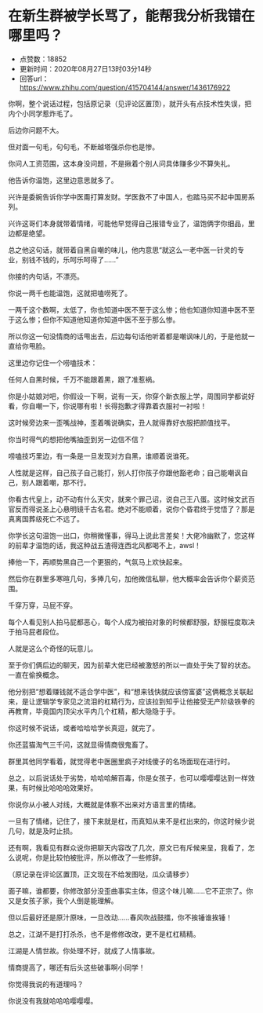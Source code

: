 # 在新生群被学长骂了，能帮我分析我错在哪里吗？
- 点赞数：18852
- 更新时间：2020年08月27日13时03分14秒
- 回答url：https://www.zhihu.com/question/415704144/answer/1436176922
<body>
 <p data-pid="HRzqsUCT">你啊，整个说话过程，包括原记录（见评论区置顶），就开头有点技术性失误，把内个小同学惹炸毛了。</p>
 <p data-pid="f620L979">后边你问题不大。</p>
 <p data-pid="jJH5kL6i">但对面一句毛，句句毛，不断越塔强杀你也是惨。</p>
 <p data-pid="B4XWC1N4">你问人工资范围，这本身没问题，不是揪着个别人问具体赚多少不算失礼。</p>
 <p data-pid="2v_7Ufr1">他告诉你温饱，这里边意思就多了。</p>
 <p data-pid="KAZdDVe7">兴许是委婉告诉你学中医甭打算发财。学医救不了中国人，也踏马买不起中国房系列。</p>
 <p data-pid="nRyV-QX1">兴许这哥们本身就带着情绪，可能他早觉得自己报错专业了，温饱俩字你细品，里边都是绝望。</p>
 <p data-pid="Qoq8_1Px">总之他这句话，就带着自黑自嘲的味儿，他内意思“就这么一老中医一针灵的专业，别钱不钱的，乐呵乐呵得了……”</p>
 <p data-pid="dUTPE-0Y">你接的内句话，不漂亮。</p>
 <p data-pid="a3UAg0vr">你说一两千也能温饱，这就把嗑唠死了。</p>
 <p data-pid="X17aONMx">一两千这个数啊，太低了，你也知道中医不至于这么惨；他也知道你知道中医不至于这么惨；但你不知道他知道你知道中医不至于那么惨。</p>
 <p data-pid="4IQSJGAd">所以你这一句没情商的话甩出去，后边每句话他听着都是嘲讽味儿的，于是他就一直给你甩脸。</p>
 <p data-pid="9AGdPHm3">这里边你记住一个唠嗑技术：</p>
 <p data-pid="30JURMOz">任何人自黑时候，千万不能跟着黑，跟了准惹祸。</p>
 <p data-pid="-mA6ZeTH">你是小姑娘对吧，你假设一下啊，说有一天，你穿个新衣服上学，周围同学都说好看，你自嘲一下，你说哪有啦！长得抱歉才得靠着衣服衬一衬啦！</p>
 <p data-pid="XMGIJQ0S">这时候旁边来一歪嘴战神，歪着嘴说确实，丑人就得靠好衣服把颜值找平。</p>
 <p data-pid="aWxqGq3I">你当时得气的想把他嘴抽歪到另一边信不信？</p>
 <p data-pid="lOmGX4lA">唠嗑技巧里边，有一条是一旦发现对方自黑，谁顺着说谁死。</p>
 <p data-pid="oFxydesa">人性就是这样，自己孩子自己能打，别人打你孩子你跟他豁老命；自己能嘲讽自己，别人跟着嘲，那不行。</p>
 <p data-pid="6mrfPMCN">你看古代皇上，动不动有什么天灾，就来个罪己诏，说自己王八蛋。这时候文武百官反而得说圣上心悬明镜千古名君。绝对不能顺着，说你个昏君终于觉悟了？那是真离国葬级死亡不远了。</p>
 <p data-pid="DC2KHrxA">你学长这句温饱一出口，你稍微懂事，得马上说此言差矣！大佬冷幽默了，您这样的前辈才温饱的话，我这种战五渣得连西北风都喝不上，awsl！</p>
 <p data-pid="vf25VmBa">捧他一下，再顺势黑自己一个更狠的，气氛马上欢快起来。</p>
 <p data-pid="Cg78q_tw">然后你在群里多寒暄几句，多捧几句，加他微信私聊，他大概率会告诉你个薪资范围。</p>
 <p data-pid="AvvwVCYP">千穿万穿，马屁不穿。</p>
 <p data-pid="cE6hxy3a">每个人看见别人拍马屁都恶心，每个人成为被拍对象的时候都舒服，舒服程度取决于拍马屁者段位。</p>
 <p data-pid="-E1pwNyT">人就是这么个奇怪的玩意儿。</p>
 <p data-pid="r8RxDPWZ">至于你们俩后边的聊天，因为前辈大佬已经被激怒的所以一直处于失了智的状态。一直在偷换概念。</p>
 <p data-pid="iNQl3-fK">他分别把“想着赚钱就不适合学中医”，和“想来钱快就应该傍富婆”这俩概念关联起来，是让逻辑学专家见之流泪的杠精行为，应该拉到知乎让他接受无产阶级铁拳的再教育，毕竟国内顶尖水平内几个杠精，都大隐隐于乎。</p>
 <p data-pid="IThJNkKl">你这时候不说话，或者哈哈哈学长真逗，就完了。</p>
 <p data-pid="-Dbqsmv2">你还蓝猫淘气三千问，这就显得情商很鬼畜了。</p>
 <p data-pid="UELvcc9G">群里其他同学看着，就觉得老中医圈里疯子对线傻子的名场面现在进行时。</p>
 <p data-pid="-759TooP">总之，以后说话处于劣势，哈哈哈解百毒，你是女孩子，也可以嘤嘤嘤达到一样效果，有时候比哈哈哈效果好。</p>
 <p data-pid="5jZ66jCG">你说你从小被人对线，大概就是体察不出来对方语言里的情绪。</p>
 <p data-pid="gGxSbrSL">一旦有了情绪，记住了，接下来就是杠，而真知从来不是杠出来的，你这时候少说几句，就是及时止损。</p>
 <p data-pid="IIgQerGN">还有啊，我看见有群众说你把聊天内容改了几次，原文已有斥候来呈，我看了，怎么说呢，你是比较怕被批评，所以修改了一些修辞。</p>
 <p data-pid="WhqEXZPJ">（原记录在评论区置顶，正文现在不给发图哒，瓜众请移步）</p>
 <p data-pid="CWbsRfMk">面子嘛，谁都要，你修改部分没歪曲事实主体，但这个味儿嘛……它不正宗了。你又是女孩子家，我个人倒是能理解。</p>
 <p data-pid="JvjdG9tJ">但以后最好还是原汁原味，一旦改动……春风吹战鼓擂，你不挨锤谁挨锤！</p>
 <p data-pid="nFKP6Cm1">总之，江湖不是打打杀杀，也不是修修改改，更不是杠杠精精。</p>
 <p data-pid="jw3MCg1X">江湖是人情世故。你处理不好，就成了人情事故。</p>
 <p data-pid="jwJhL-et">情商提高了，哪还有后头这些破事啊小同学！</p>
 <p data-pid="lXaudJWi">你觉得我说的有道理吗？</p>
 <p data-pid="-nZvpGqt">你说没有我就哈哈哈嘤嘤嘤。</p>
</body>